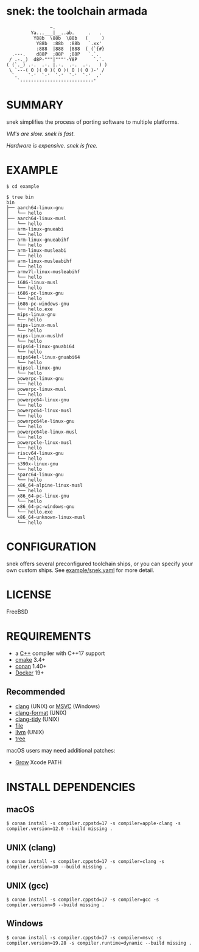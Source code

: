 # snek: the toolchain armada

```text
                ~.
         Ya...___|__..ab.     .   .
          Y88b  \88b  \88b   (     )
           Y88b  :88b  :88b   `.xx'
           :888  |888  |888  ( (`{#}
  .---.    d88P  ;88P  ;88P   `.`.
 / .-._)  d8P-"""|"""'-Y8P      `.`.
( (`._) .-.  .-. |.-.  .-.  .-.   ) )
 \ `---( O )( O )( O )( O )( O )-' /
  `.    `-'  `-'  `-'  `-'  `-'  .'
    `---------------------------'
```

# SUMMARY

snek simplifies the process of porting software to multiple platforms.

_VM's are slow. snek is fast._

_Hardware is expensive. snek is free._

# EXAMPLE

```console
$ cd example

$ tree bin
bin
├── aarch64-linux-gnu
│   └── hello
├── aarch64-linux-musl
│   └── hello
├── arm-linux-gnueabi
│   └── hello
├── arm-linux-gnueabihf
│   └── hello
├── arm-linux-musleabi
│   └── hello
├── arm-linux-musleabihf
│   └── hello
├── armv7l-linux-musleabihf
│   └── hello
├── i686-linux-musl
│   └── hello
├── i686-pc-linux-gnu
│   └── hello
├── i686-pc-windows-gnu
│   └── hello.exe
├── mips-linux-gnu
│   └── hello
├── mips-linux-musl
│   └── hello
├── mips-linux-muslhf
│   └── hello
├── mips64-linux-gnuabi64
│   └── hello
├── mips64el-linux-gnuabi64
│   └── hello
├── mipsel-linux-gnu
│   └── hello
├── powerpc-linux-gnu
│   └── hello
├── powerpc-linux-musl
│   └── hello
├── powerpc64-linux-gnu
│   └── hello
├── powerpc64-linux-musl
│   └── hello
├── powerpc64le-linux-gnu
│   └── hello
├── powerpc64le-linux-musl
│   └── hello
├── powerpcle-linux-musl
│   └── hello
├── riscv64-linux-gnu
│   └── hello
├── s390x-linux-gnu
│   └── hello
├── sparc64-linux-gnu
│   └── hello
├── x86_64-alpine-linux-musl
│   └── hello
├── x86_64-pc-linux-gnu
│   └── hello
├── x86_64-pc-windows-gnu
│   └── hello.exe
└── x86_64-unknown-linux-musl
    └── hello
```

# CONFIGURATION

snek offers several preconfigured toolchain ships, or you can specify your own custom ships. See [example/snek.yaml](example/snek.yaml) for more detail.

# LICENSE

FreeBSD

# REQUIREMENTS

* a [C++](https://www.cplusplus.com/) compiler with C++17 support
* [cmake](https://cmake.org/) 3.4+
* [conan](https://conan.io/) 1.40+
* [Docker](https://www.docker.com/) 19+

## Recommended

* [clang](https://clang.llvm.org/) (UNIX) or [MSVC](https://gist.github.com/mcandre/5ceb67ad44f6b974d33bcddedcb16e89) (Windows)
* [clang-format](https://clang.llvm.org/docs/ClangFormat.html) (UNIX)
* [clang-tidy](https://clang.llvm.org/extra/clang-tidy/) (UNIX)
* [file](https://linux.die.net/man/1/file)
* [llvm](https://llvm.org/) (UNIX)
* [tree](https://linux.die.net/man/1/tree)

macOS users may need additional patches:

* [Grow](https://github.com/mcandre/dotfiles/blob/master/.profile.d/xcode.sh) Xcode PATH

# INSTALL DEPENDENCIES

## macOS

```console
$ conan install -s compiler.cppstd=17 -s compiler=apple-clang -s compiler.version=12.0 --build missing .
```

## UNIX (clang)

```console
$ conan install -s compiler.cppstd=17 -s compiler=clang -s compiler.version=10 --build missing .
```

## UNIX (gcc)

```console
$ conan install -s compiler.cppstd=17 -s compiler=gcc -s compiler.version=9 --build missing .
```

## Windows

```console
$ conan install -s compiler.cppstd=17 -s compiler=msvc -s compiler.version=19.28 -s compiler.runtime=dynamic --build missing .
```
